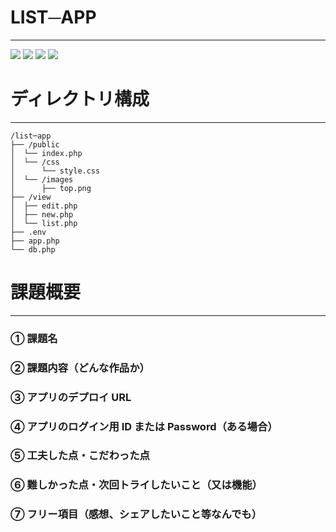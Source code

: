 # LIST─APP
---
![](https://img.shields.io/badge/html-green)
![](https://img.shields.io/badge/css-blue)
![](https://img.shields.io/badge/JavaScript-orange)
![](https://img.shields.io/badge/php-purple)

# ディレクトリ構成
---
```
/list─app
├── /public
│  └── index.php
│  └── /css
│      └── style.css
│  └── /images
│      ├── top.png
├── /view
│  ├── edit.php
│  ├── new.php
│  └── list.php
├── .env
├── app.php
└── db.php

```


# 課題概要
---
### ① 課題名

### ② 課題内容（どんな作品か）

### ③ アプリのデプロイ URL

### ④ アプリのログイン用 ID または Password（ある場合）

### ⑤ 工夫した点・こだわった点

### ⑥ 難しかった点・次回トライしたいこと（又は機能）

### ⑦ フリー項目（感想、シェアしたいこと等なんでも）
